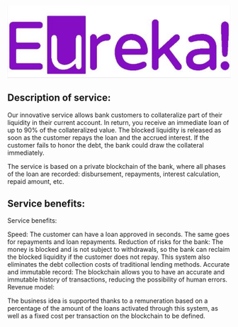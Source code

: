 ![alt text](https://github.com/MikiBersa/EUREKA/blob/master/img/LOGO_EUREKA.JPG?raw=true)

## Description of service:
Our innovative service allows bank customers to collateralize part of their liquidity in their current account. In return, you receive an immediate loan of up to 90% of the collateralized value. The blocked liquidity is released as soon as the customer repays the loan and the accrued interest. If the customer fails to honor the debt, the bank could draw the collateral immediately.

The service is based on a private blockchain of the bank, where all phases of the loan are recorded: disbursement, repayments, interest calculation, repaid amount, etc.

## Service benefits:
Service benefits:

Speed: The customer can have a loan approved in seconds. The same goes for repayments and loan repayments.
Reduction of risks for the bank: The money is blocked and is not subject to withdrawals, so the bank can reclaim the blocked liquidity if the customer does not repay. This system also eliminates the debt collection costs of traditional lending methods.
Accurate and immutable record: The blockchain allows you to have an accurate and immutable history of transactions, reducing the possibility of human errors.
Revenue model:

The business idea is supported thanks to a remuneration based on a percentage of the amount of the loans activated through this system, as well as a fixed cost per transaction on the blockchain to be defined.
